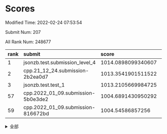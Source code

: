 # Scores

Modified Time: 2022-02-24 07:53:54

Submit Num: 207

All Rank Num: 248677

| rank |               submit               |       score        |       sigma        | pk_num |
| :--- | :--------------------------------- | :----------------- | :----------------- | :----- |
| 1    | jsonzb.test.submission_level_4     | 1014.0898099340607 | 0.8309236706855192 | 4806   |
| 2    | cpp.21_12_24.submission-2b2ea0d7   | 1013.3541901511522 | 0.8285461186038839 | 4803   |
| 3    | jsonzb.test.test_1                 | 1013.2105669984725 | 0.8037828755822796 | 4804   |
| 57   | cpp.2022_01_09.submission-5b0e3de2 | 1004.6891430950292 | 0.7136797388114177 | 4804   |
| 59   | cpp.2022_01_09.submission-816672bd | 1004.54586857256   | 0.715315518137932  | 4805   |


<details>
<summary>全部</summary>

| rank |                 submit                 |       score        |       sigma        | pk_num |
| :--- | :------------------------------------- | :----------------- | :----------------- | :----- |
| 1    | jsonzb.test.submission_level_4         | 1014.0898099340607 | 0.8309236706855192 | 4806   |
| 2    | cpp.21_12_24.submission-2b2ea0d7       | 1013.3541901511522 | 0.8285461186038839 | 4803   |
| 3    | jsonzb.test.test_1                     | 1013.2105669984725 | 0.8037828755822796 | 4804   |
| 4    | gobigger.level_3.submission_level_3_39 | 1011.8494242458756 | 0.7839729894605415 | 4803   |
| 5    | gobigger.level_3.submission_level_3_25 | 1011.1299877104586 | 0.7647832032041407 | 4806   |
| 6    | gobigger.level_3.submission_level_3_2  | 1011.0524463392858 | 0.7782076217566428 | 4799   |
| 7    | gobigger.level_3.submission_level_3_11 | 1010.962641188758  | 0.7977337076295563 | 4806   |
| 8    | gobigger.level_3.submission_level_3_24 | 1010.9498213370358 | 0.7760284760296425 | 4804   |
| 9    | gobigger.level_3.submission_level_3_15 | 1010.9328596279277 | 0.7805747830455865 | 4804   |
| 10   | gobigger.level_3.submission_level_3_9  | 1010.8401599066368 | 0.7666781029622717 | 4804   |
| 11   | gobigger.level_3.submission_level_3_16 | 1010.8223904751226 | 0.7518882725300897 | 4807   |
| 12   | gobigger.level_3.submission_level_3_47 | 1010.757410028947  | 0.7778676627825809 | 4801   |
| 13   | gobigger.level_3.submission_level_3_36 | 1010.7315050108343 | 0.7502131556172563 | 4806   |
| 14   | gobigger.level_3.submission_level_3_1  | 1010.7117104308469 | 0.756824646789979  | 4812   |
| 15   | gobigger.level_3.submission_level_3_35 | 1010.7053636574532 | 0.7840077762295644 | 4812   |
| 16   | gobigger.level_3.submission_level_3_46 | 1010.497174085484  | 0.7812041891717484 | 4805   |
| 17   | gobigger.level_3.submission_level_3_21 | 1010.4748630693293 | 0.7696417346998621 | 4802   |
| 18   | gobigger.level_3.submission_level_3_7  | 1010.438150747446  | 0.7924756324579679 | 4806   |
| 19   | gobigger.level_3.submission_level_3_41 | 1010.3722369727478 | 0.7705674591123518 | 4806   |
| 20   | gobigger.level_3.submission_level_3_37 | 1010.354653967047  | 0.7815364050869449 | 4808   |
| 21   | gobigger.level_3.submission_level_3_45 | 1010.3029810229737 | 0.7445450560776692 | 4805   |
| 22   | gobigger.level_3.submission_level_3_14 | 1010.2889474406893 | 0.7668947504709961 | 4810   |
| 23   | gobigger.level_3.submission_level_3_27 | 1010.2672398665585 | 0.756438563120025  | 4802   |
| 24   | gobigger.level_3.submission_level_3_26 | 1010.2474689213318 | 0.7862646002192174 | 4804   |
| 25   | gobigger.level_3.submission_level_3_17 | 1010.2437247394855 | 0.7462554623919057 | 4806   |
| 26   | gobigger.level_3.submission_level_3_43 | 1010.1933293987541 | 0.7548643723942976 | 4808   |
| 27   | gobigger.level_3.submission_level_3_32 | 1010.1544025467975 | 0.7635538684316043 | 4803   |
| 28   | gobigger.level_3.submission_level_3_8  | 1010.1542356216245 | 0.7433691731319266 | 4807   |
| 29   | gobigger.level_3.submission_level_3_20 | 1010.1323777840777 | 0.7553986371723899 | 4807   |
| 30   | gobigger.level_3.submission_level_3_28 | 1010.116151836525  | 0.7373536241222776 | 4802   |
| 31   | gobigger.level_3.submission_level_3_40 | 1010.094902876092  | 0.7546591248923202 | 4807   |
| 32   | gobigger.level_3.submission_level_3_30 | 1009.9507736162587 | 0.7541803400742495 | 4800   |
| 33   | gobigger.level_3.submission_level_3_42 | 1009.8857024385221 | 0.7789397278070569 | 4808   |
| 34   | gobigger.level_3.submission_level_3_3  | 1009.8653193890048 | 0.7517849126747278 | 4806   |
| 35   | gobigger.level_3.submission_level_3_13 | 1009.7467269841217 | 0.7530068522732051 | 4807   |
| 36   | gobigger.level_3.submission_level_3_0  | 1009.6811256647645 | 0.7547539076519292 | 4805   |
| 37   | gobigger.level_3.submission_level_3_33 | 1009.680565143291  | 0.7685720242408304 | 4807   |
| 38   | gobigger.level_3.submission_level_3_34 | 1009.5978498549305 | 0.7492802172091966 | 4807   |
| 39   | gobigger.level_3.submission_level_3_48 | 1009.582569086461  | 0.7649396404816242 | 4801   |
| 40   | gobigger.level_3.submission_level_3_6  | 1009.564002404027  | 0.7522295966024004 | 4811   |
| 41   | gobigger.level_3.submission_level_3_49 | 1009.5196298888616 | 0.7476376121552102 | 4806   |
| 42   | gobigger.level_3.submission_level_3_22 | 1009.3367174229816 | 0.767550718458875  | 4809   |
| 43   | gobigger.level_3.submission_level_3_12 | 1009.3315985412793 | 0.7398577531808019 | 4807   |
| 44   | gobigger.level_3.submission_level_3_38 | 1009.3132769088329 | 0.7593218840083041 | 4807   |
| 45   | gobigger.level_3.submission_level_3_19 | 1009.2869138691042 | 0.7495309331733782 | 4808   |
| 46   | gobigger.level_3.submission_level_3_5  | 1009.244752617675  | 0.7492595606241588 | 4804   |
| 47   | gobigger.level_3.submission_level_3_10 | 1009.1734002075822 | 0.7456768174627036 | 4803   |
| 48   | gobigger.level_3.submission_level_3_23 | 1008.9251278120586 | 0.7505490590495598 | 4801   |
| 49   | gobigger.level_3.submission_level_3_18 | 1008.8598775517759 | 0.7593275463829455 | 4807   |
| 50   | gobigger.level_3.submission_level_3_29 | 1008.8586198866224 | 0.7486452465002513 | 4798   |
| 51   | gobigger.level_3.submission_level_3_4  | 1008.6313698703569 | 0.7533444600114375 | 4807   |
| 52   | gobigger.level_3.submission_level_3_31 | 1008.2943108183463 | 0.7310160225612716 | 4806   |
| 53   | gobigger.level_3.submission_level_3_44 | 1008.0426046252105 | 0.7312380424375963 | 4808   |
| 54   | gobigger.level_1.submission_level_1_34 | 1005.1487901437163 | 0.7162033522572229 | 4809   |
| 55   | gobigger.level_1.submission_level_1_29 | 1005.0630413749149 | 0.7199561014837258 | 4801   |
| 56   | gobigger.level_1.submission_level_1_0  | 1004.8839226163615 | 0.7136851275534255 | 4808   |
| 57   | cpp.2022_01_09.submission-5b0e3de2     | 1004.6891430950292 | 0.7136797388114177 | 4804   |
| 58   | gobigger.level_1.submission_level_1_13 | 1004.6826076791342 | 0.7275080488386825 | 4800   |
| 59   | cpp.2022_01_09.submission-816672bd     | 1004.54586857256   | 0.715315518137932  | 4805   |
| 60   | gobigger.level_1.submission_level_1_27 | 1004.447199300979  | 0.7254301580351552 | 4802   |
| 61   | gobigger.level_1.submission_level_1_31 | 1004.3384064777655 | 0.7218564142967585 | 4797   |
| 62   | gobigger.level_1.submission_level_1_39 | 1004.3222523226265 | 0.7094178181198718 | 4802   |
| 63   | gobigger.level_1.submission_level_1_46 | 1004.2989937444223 | 0.7229404089476144 | 4809   |
| 64   | gobigger.level_1.submission_level_1_44 | 1004.206171623915  | 0.7077682456045008 | 4806   |
| 65   | gobigger.level_1.submission_level_1_10 | 1004.0823418766829 | 0.7174134893276672 | 4811   |
| 66   | gobigger.level_1.submission_level_1_14 | 1004.0127961140653 | 0.7062952793894183 | 4808   |
| 67   | gobigger.level_1.submission_level_1_23 | 1003.9961668740364 | 0.7156189671474197 | 4804   |
| 68   | gobigger.level_1.submission_level_1_45 | 1003.7910245380162 | 0.719284068821163  | 4807   |
| 69   | gobigger.level_1.submission_level_1_11 | 1003.7569546570746 | 0.7092986304683742 | 4808   |
| 70   | gobigger.level_1.submission_level_1_49 | 1003.660899803153  | 0.7116394028348125 | 4806   |
| 71   | gobigger.level_1.submission_level_1_18 | 1003.6094176836409 | 0.7284444205084556 | 4804   |
| 72   | gobigger.level_1.submission_level_1_5  | 1003.5166628563577 | 0.7099557299422661 | 4802   |
| 73   | gobigger.level_1.submission_level_1_48 | 1003.5030163878552 | 0.7078326753167571 | 4798   |
| 74   | gobigger.level_1.submission_level_1_43 | 1003.4688102575323 | 0.7123152449106024 | 4806   |
| 75   | gobigger.level_1.submission_level_1_1  | 1003.4295281807929 | 0.7186737545886392 | 4807   |
| 76   | gobigger.level_1.submission_level_1_36 | 1003.4027068973238 | 0.7168746883129995 | 4810   |
| 77   | gobigger.level_1.submission_level_1_35 | 1003.3793394617556 | 0.714314884472492  | 4804   |
| 78   | gobigger.level_1.submission_level_1_12 | 1003.3665553302735 | 0.7132193316627916 | 4809   |
| 79   | gobigger.level_1.submission_level_1_28 | 1003.3210004782771 | 0.7065832435768866 | 4804   |
| 80   | gobigger.level_1.submission_level_1_16 | 1003.3085637638742 | 0.7072317475376441 | 4806   |
| 81   | gobigger.level_1.submission_level_1_2  | 1003.2962445092805 | 0.7075469402493741 | 4808   |
| 82   | gobigger.level_1.submission_level_1_3  | 1003.2578778573017 | 0.71714028000274   | 4810   |
| 83   | gobigger.level_1.submission_level_1_20 | 1003.2376130137056 | 0.7284989767847571 | 4807   |
| 84   | gobigger.level_1.submission_level_1_6  | 1003.2200158022197 | 0.7141913615264789 | 4802   |
| 85   | gobigger.level_1.submission_level_1_33 | 1003.1713745211324 | 0.7147753653050857 | 4801   |
| 86   | gobigger.level_1.submission_level_1_9  | 1003.1193918370019 | 0.7240190546055687 | 4803   |
| 87   | gobigger.level_1.submission_level_1_26 | 1003.0738639389759 | 0.7185354142258014 | 4804   |
| 88   | gobigger.level_1.submission_level_1_17 | 1003.0541620297104 | 0.7153542818148245 | 4803   |
| 89   | gobigger.level_1.submission_level_1_32 | 1003.0264007468653 | 0.7280976406769563 | 4802   |
| 90   | gobigger.level_1.submission_level_1_7  | 1002.8822199293166 | 0.7134805300697702 | 4805   |
| 91   | gobigger.level_1.submission_level_1_8  | 1002.8265748880953 | 0.7118011041380815 | 4803   |
| 92   | gobigger.level_1.submission_level_1_21 | 1002.7380060994319 | 0.7275846154411921 | 4800   |
| 93   | gobigger.level_1.submission_level_1_24 | 1002.7216930188722 | 0.7234757683234146 | 4812   |
| 94   | gobigger.level_1.submission_level_1_4  | 1002.648110874211  | 0.7119562117467306 | 4812   |
| 95   | gobigger.level_1.submission_level_1_25 | 1002.6444814210332 | 0.7198548611349314 | 4809   |
| 96   | gobigger.level_1.submission_level_1_38 | 1002.6358282810529 | 0.7227824910241288 | 4805   |
| 97   | gobigger.level_1.submission_level_1_37 | 1002.5863431435727 | 0.7112784621265966 | 4804   |
| 98   | gobigger.level_1.submission_level_1_42 | 1002.4273024707346 | 0.7117494923856487 | 4801   |
| 99   | gobigger.level_1.submission_level_1_15 | 1002.3715681477397 | 0.7122825484582536 | 4806   |
| 100  | gobigger.level_1.submission_level_1_19 | 1002.1360279049488 | 0.7024584780048123 | 4801   |
| 101  | gobigger.level_1.submission_level_1_47 | 1002.0602186328526 | 0.7178668531264236 | 4804   |
| 102  | gobigger.level_1.submission_level_1_22 | 1002.0487501520379 | 0.7191346789116725 | 4803   |
| 103  | gobigger.level_1.submission_level_1_41 | 1001.9906804495274 | 0.7155906215348631 | 4804   |
| 104  | gobigger.level_1.submission_level_1_40 | 1001.5741085925642 | 0.7084751590491328 | 4804   |
| 105  | gobigger.level_1.submission_level_1_30 | 1001.2274014130334 | 0.710063601925327  | 4803   |
| 106  | gobigger.random.submission_random_39   | 997.3313946749968  | 0.7114889545694146 | 4800   |
| 107  | gobigger.random.submission_random_3    | 997.157915241076   | 0.7021085827770368 | 4810   |
| 108  | gobigger.random.submission_random_22   | 997.1484837214532  | 0.7099488761726415 | 4804   |
| 109  | gobigger.random.submission_random_13   | 996.901305948596   | 0.7107283781659768 | 4801   |
| 110  | gobigger.random.submission_random_12   | 996.8620262740567  | 0.7058762248387959 | 4802   |
| 111  | gobigger.random.submission_random_6    | 996.8589724904742  | 0.7128804448624765 | 4799   |
| 112  | gobigger.random.submission_random_49   | 996.8399446542593  | 0.6911312627010021 | 4810   |
| 113  | gobigger.random.submission_random_21   | 996.6710399826871  | 0.7003851386005487 | 4810   |
| 114  | gobigger.random.submission_random_4    | 996.594205240426   | 0.7150036540570537 | 4811   |
| 115  | gobigger.random.submission_random_44   | 996.5703453666063  | 0.698443407418913  | 4809   |
| 116  | gobigger.random.submission_random_41   | 996.4082378264291  | 0.7045124712814773 | 4808   |
| 117  | gobigger.random.submission_random_37   | 996.3906321994046  | 0.7106616632189171 | 4805   |
| 118  | gobigger.random.submission_random_24   | 996.3482960303014  | 0.7069093217620676 | 4802   |
| 119  | gobigger.random.submission_random_17   | 996.2197399757281  | 0.7007256169994399 | 4808   |
| 120  | gobigger.random.submission_random_19   | 996.185485338242   | 0.7218646743254283 | 4805   |
| 121  | gobigger.random.submission_random_2    | 996.1560196723761  | 0.7140155006296478 | 4805   |
| 122  | gobigger.random.submission_random_45   | 996.1192382550256  | 0.7368119595353718 | 4811   |
| 123  | gobigger.random.submission_random_16   | 996.078442344499   | 0.7077490816986243 | 4802   |
| 124  | gobigger.random.submission_random_1    | 996.042091400928   | 0.7226101641888588 | 4806   |
| 125  | gobigger.random.submission_random_5    | 996.0102814861655  | 0.7082401132755725 | 4806   |
| 126  | gobigger.random.submission_random_43   | 995.9850853804164  | 0.7068221710037582 | 4808   |
| 127  | gobigger.random.submission_random_30   | 995.9729939313834  | 0.7124439557676019 | 4801   |
| 128  | gobigger.random.submission_random_25   | 995.9672796190174  | 0.7223395273815021 | 4809   |
| 129  | gobigger.random.submission_random_29   | 995.9585758721807  | 0.7078416914379916 | 4805   |
| 130  | gobigger.random.submission_random_32   | 995.9522016730623  | 0.7159078779592867 | 4805   |
| 131  | gobigger.random.submission_random_28   | 995.803440144772   | 0.7223221926794489 | 4803   |
| 132  | gobigger.random.submission_random_40   | 995.7477757596431  | 0.70843277374818   | 4806   |
| 133  | gobigger.random.submission_random_14   | 995.7420688618407  | 0.7193512718362357 | 4807   |
| 134  | gobigger.random.submission_random_10   | 995.662979422738   | 0.7001806495766127 | 4805   |
| 135  | gobigger.random.submission_random_42   | 995.6323680345525  | 0.6990515868499103 | 4808   |
| 136  | gobigger.random.submission_random_36   | 995.5818833835087  | 0.7060686174150561 | 4810   |
| 137  | gobigger.random.submission_random_47   | 995.5811738376992  | 0.7127771101581359 | 4806   |
| 138  | gobigger.random.submission_random_26   | 995.5519443555     | 0.7167136541544858 | 4804   |
| 139  | gobigger.random.submission_random_38   | 995.5216894021761  | 0.7158265630198317 | 4804   |
| 140  | gobigger.random.submission_random_7    | 995.4974184014083  | 0.7169224692430852 | 4805   |
| 141  | gobigger.random.submission_random_27   | 995.4051432915267  | 0.719009911932554  | 4804   |
| 142  | gobigger.random.submission_random_20   | 995.383557829717   | 0.7124336717659879 | 4806   |
| 143  | gobigger.random.submission_random_46   | 995.3545577991396  | 0.7220977209424476 | 4807   |
| 144  | gobigger.random.submission_random_9    | 995.3507896865254  | 0.7224195579813628 | 4806   |
| 145  | gobigger.random.submission_random_0    | 995.2873536327289  | 0.7043602960552929 | 4803   |
| 146  | gobigger.random.submission_random_8    | 995.2338352617445  | 0.7037987744220658 | 4808   |
| 147  | gobigger.random.submission_random_35   | 995.1543606267675  | 0.7126835142436443 | 4801   |
| 148  | gobigger.level_2.submission_level_2_39 | 994.9994769906781  | 0.7251825302372529 | 4809   |
| 149  | gobigger.random.submission_random_15   | 994.9918401058915  | 0.6944210008493902 | 4807   |
| 150  | gobigger.random.submission_random_23   | 994.9504358296142  | 0.7060595166144713 | 4804   |
| 151  | gobigger.random.submission_random_33   | 994.8775727284076  | 0.7105274482228424 | 4807   |
| 152  | gobigger.random.submission_random_18   | 994.8568623314025  | 0.7160378127994107 | 4810   |
| 153  | gobigger.random.submission_random_48   | 994.825789077098   | 0.7078144391994101 | 4805   |
| 154  | gobigger.random.submission_random_11   | 994.6400432692403  | 0.7279869516395658 | 4808   |
| 155  | gobigger.random.submission_random_34   | 994.3519074843115  | 0.7261082458052955 | 4803   |
| 156  | gobigger.random.submission_random_31   | 994.2095373722227  | 0.7218716573883801 | 4810   |
| 157  | gobigger.level_2.submission_level_2_4  | 994.0756354894045  | 0.7223963464580749 | 4805   |
| 158  | gobigger.level_2.submission_level_2_21 | 993.8997731038484  | 0.7376213934808773 | 4805   |
| 159  | gobigger.level_2.submission_level_2_24 | 993.8206789895029  | 0.7354494240662751 | 4811   |
| 160  | gobigger.level_2.submission_level_2_48 | 993.7666733106304  | 0.7144121361954442 | 4807   |
| 161  | gobigger.level_2.submission_level_2_19 | 993.4505419296679  | 0.721743289963165  | 4806   |
| 162  | gobigger.level_2.submission_level_2_12 | 993.2947768052624  | 0.7273077581456661 | 4803   |
| 163  | gobigger.level_2.submission_level_2_27 | 993.2769631054803  | 0.7313553429892033 | 4805   |
| 164  | gobigger.level_2.submission_level_2_32 | 993.2486728529026  | 0.7253679525733672 | 4808   |
| 165  | gobigger.level_2.submission_level_2_25 | 992.9858422103205  | 0.7566971305350381 | 4803   |
| 166  | gobigger.level_2.submission_level_2_2  | 992.878888200559   | 0.7525427936146015 | 4809   |
| 167  | gobigger.level_2.submission_level_2_14 | 992.8728509428524  | 0.7394973995622641 | 4807   |
| 168  | gobigger.level_2.submission_level_2_15 | 992.8298498860983  | 0.739659998682175  | 4809   |
| 169  | gobigger.level_2.submission_level_2_8  | 992.785635638223   | 0.7371294589503679 | 4808   |
| 170  | gobigger.level_2.submission_level_2_6  | 992.6944026228673  | 0.7369999645335129 | 4801   |
| 171  | gobigger.level_2.submission_level_2_47 | 992.6202007194119  | 0.7187805976504626 | 4803   |
| 172  | gobigger.level_2.submission_level_2_30 | 992.563276342327   | 0.7391804671036938 | 4804   |
| 173  | gobigger.level_2.submission_level_2_49 | 992.5540980935168  | 0.7327104776199727 | 4808   |
| 174  | gobigger.level_2.submission_level_2_40 | 992.4499861763436  | 0.7523028069644074 | 4801   |
| 175  | gobigger.level_2.submission_level_2_44 | 992.4437167291226  | 0.7388754480912848 | 4806   |
| 176  | gobigger.level_2.submission_level_2_41 | 992.3507254411066  | 0.7430629451252212 | 4807   |
| 177  | gobigger.level_2.submission_level_2_5  | 992.3494418540821  | 0.7300934583377349 | 4807   |
| 178  | gobigger.level_2.submission_level_2_1  | 992.2112514788657  | 0.7354140274938976 | 4801   |
| 179  | gobigger.level_2.submission_level_2_10 | 992.0115715295334  | 0.7561542279408399 | 4802   |
| 180  | gobigger.level_2.submission_level_2_13 | 991.9825405092712  | 0.743691588545301  | 4808   |
| 181  | gobigger.level_2.submission_level_2_20 | 991.9809617486975  | 0.7399636344737548 | 4807   |
| 182  | gobigger.level_2.submission_level_2_23 | 991.976715632559   | 0.7398259940253764 | 4805   |
| 183  | gobigger.level_2.submission_level_2_0  | 991.892354865137   | 0.7289058125163959 | 4806   |
| 184  | gobigger.level_2.submission_level_2_22 | 991.8292564829185  | 0.7500809613568586 | 4804   |
| 185  | gobigger.level_2.submission_level_2_17 | 991.802986823739   | 0.751377875313839  | 4804   |
| 186  | gobigger.level_2.submission_level_2_29 | 991.6632565230065  | 0.7657207497723254 | 4802   |
| 187  | gobigger.level_2.submission_level_2_11 | 991.6458621930092  | 0.7708894473896232 | 4808   |
| 188  | gobigger.level_2.submission_level_2_3  | 991.6225146100682  | 0.7667757640792207 | 4804   |
| 189  | gobigger.level_2.submission_level_2_35 | 991.5260676387611  | 0.734480062294298  | 4804   |
| 190  | gobigger.level_2.submission_level_2_18 | 991.4108950735806  | 0.7506247574850073 | 4804   |
| 191  | gobigger.level_2.submission_level_2_9  | 991.4019513381763  | 0.7548140143192125 | 4805   |
| 192  | gobigger.level_2.submission_level_2_26 | 991.3968351694539  | 0.7451871124968652 | 4805   |
| 193  | gobigger.level_2.submission_level_2_36 | 991.2972193628545  | 0.7597964426196734 | 4812   |
| 194  | gobigger.level_2.submission_level_2_33 | 991.2607650897813  | 0.7672487829410556 | 4806   |
| 195  | gobigger.level_2.submission_level_2_28 | 991.2597750130734  | 0.7513526747002429 | 4808   |
| 196  | gobigger.level_2.submission_level_2_16 | 991.2347872685849  | 0.7596437296897592 | 4801   |
| 197  | gobigger.level_2.submission_level_2_45 | 991.1816517169924  | 0.7697821671001832 | 4810   |
| 198  | gobigger.level_2.submission_level_2_46 | 991.0312395851269  | 0.7578472682681442 | 4801   |
| 199  | gobigger.level_2.submission_level_2_42 | 990.9863057837431  | 0.743345487017923  | 4801   |
| 200  | gobigger.level_2.submission_level_2_7  | 990.9306111726765  | 0.7750312244318119 | 4805   |
| 201  | gobigger.level_2.submission_level_2_37 | 990.8652228568443  | 0.7590542162894363 | 4810   |
| 202  | gobigger.level_2.submission_level_2_38 | 990.8579530702104  | 0.761796442990906  | 4800   |
| 203  | gobigger.level_2.submission_level_2_34 | 990.6978937477488  | 0.7611541147881039 | 4805   |
| 204  | gobigger.level_2.submission_level_2_43 | 990.461494758523   | 0.7728247506589377 | 4806   |
| 205  | gobigger.level_2.submission_level_2_31 | 990.39904862761    | 0.7621682969636214 | 4807   |
| 206  | gobigger.none.submission_none_0        | 976.5615921557132  | 1.3917545860551386 | 4801   |
| 207  | gobigger.none.submission_none_1        | 976.1988265777492  | 1.4222576433903957 | 4807   |

</details>